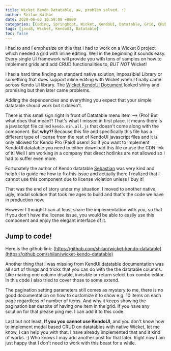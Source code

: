 ```yaml
---
title: Wicket Kendo Datatable, aw, problem solved. :)
author: Shilan Kalhor
date: 2020-06-03 10:59:00 +0800
categories: [Coding, Springboot, Wicket, KendoUI, Datatable, Grid, CRUD]
tags: [java8, Wicket, KendoUI, Datatable]
toc: false
---
```


I had to and I emphesize on this that I had to work on a Wicket 8 project which needed a grid with inline editing.
Well in the beginning it sounds easy. Every single UI framework will provide you with tons of samples on how to implement grids and add
CRUD functionalities to, *BUT NOT* Wicket!

I had a hard time finding an standard native solution, impossible! Library or something that does support inline editing with Wicket when I finally came across Kendo UI library.
The [Wicket KendoUI Document](http://www.7thweb.net/wicket-jquery-ui/kendo/datatable/CommandsDataTablePage) looked shiny and promising but then later came problems.

Adding the dependencies and everything you expect that your simple datatable should work but it doesn't.

There is this small sign right in front of Datatable menu item --> (Pro)
But what does that mean?! That's what I missed in first place.
It means there is a javascript file called `kendo.min.all.js` that doesn't come along with the component. But **why?!** Because this file and
specifically this file has a different type of license from the rest of KendoUI javascript files and it is only allowed for Kendo Pro (Paid) users!
So if you want to implement KendoUI datatable you need to either download this file or use the CDN link of it!
Well I am working in a company that direct hotlinks are not allowed so I had to suffer even more.

Fortunately the author of Kendo datatable [Sebastian](https://github.com/sebfz1/wicket-jquery-ui/issues/318)
was very kind and helpful to guide me how to fix this issue and actually there I realized that I cannot
use this component due to license violation unless I buy it!

That was the end of story under my situation. I moved to another native, ugly, modal solution that took me ages to build and that's the code 
we have in production now.

However I thought I can at least share the implementation with you, so that if you don't have the license issue, you would be able to easily use this
component and enjoy the elegant interface of it.

## Jump to code!
Here is the github link:
[https://github.com/shilan/wicket-kendo-datatable](https://github.com/shilan/wicket-kendo-datatable)

Another thing that I was missing from KendUI datatable documentation was all sort of things and tricks that you can do with the the datatable columns.
Like making one column disable, invisible or return select box combo editor.
In this code I also tried to cover those to some extend.

The pagination setting parameters still comes as mystery to me, there is no good documentation on how to customize it to show e.g. 10 items
on each page regardless of number of items. And why it keeps showing the pagination bar despite of having one item in the grid.
If you have any solution for that please ping me. I can add it to this code.

Last but not least, **If you you cannot use KendoUI**, and you don't know how to implement modal based CRUD on datatables with native Wicket, let me know, 
I can help you with that. I have already implemented that and it kind of works. :)
Who knows I may add another post for that later. Right now I am just happy that I don't need to work with this beast for a while.





